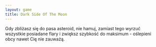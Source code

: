 ```yaml
---
layout: game
title: Dark Side Of The Moon
---
```


Gdy zbliżasz się do pasa asteroid, nie hamuj, zamiast tego wyrzuć 
wszystkie
posiadane flary i zwiększ szybkość do maksimum - oślepieni obcy 
nawet Cię 
nie zauważą.
